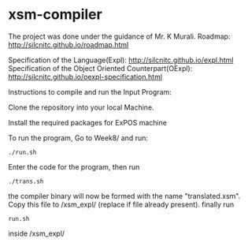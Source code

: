 # xsm-compiler
The project was done under the guidance of Mr. K Murali.
Roadmap: http://silcnitc.github.io/roadmap.html

Specification of the Language(Expl): http://silcnitc.github.io/expl.html
Specification of the Object Oriented Counterpart(OExpl): http://silcnitc.github.io/oexpl-specification.html

Instructions to compile and run the Input Program:

Clone the repository into your local Machine.

Install the required packages for ExPOS machine

To run the program, Go to Week8/ and run:
```
./run.sh
```
Enter the code for the program, then run
```
./trans.sh
```
the compiler binary will now be formed with the name "translated.xsm". Copy this file to /xsm_expl/ (replace if file already present).
finally run
```
run.sh
```
inside /xsm_expl/
